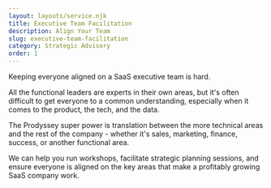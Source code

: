 ```yaml
---
layout: layouts/service.njk
title: Executive Team Facilitation
description: Align Your Team
slug: executive-team-facilitation
category: Strategic Advisory
order: 1
---
```

Keeping everyone aligned on a SaaS executive team is hard.

All the functional leaders are experts in their own areas, but it's often difficult to get everyone to a common understanding, especially when it comes to the product, the tech, and the data.

The Prodyssey super power is translation between the more technical areas and the rest of the company - whether it's sales, marketing, finance, success, or another functional area.

We can help you run workshops, facilitate strategic planning sessions, and ensure everyone is aligned on the key areas that make a profitably growing SaaS company work.
